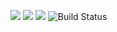 <a href="https://codeclimate.com/github/if712/project-lvl1-s98"><img src="https://codeclimate.com/github/if712/project-lvl1-s98/badges/gpa.svg" /></a>
<a href="https://codeclimate.com/github/if712/project-lvl1-s98/coverage"><img src="https://codeclimate.com/github/if712/project-lvl1-s98/badges/coverage.svg" /></a>
<a href="https://codeclimate.com/github/if712/project-lvl1-s98"><img src="https://codeclimate.com/github/if712/project-lvl1-s98/badges/issue_count.svg" /></a>
<img src="https://camo.githubusercontent.com/33cb2bc8d83dfc59c434ec91bc56f8c0d8a9573f/68747470733a2f2f7472617669732d63692e6f72672f7562657256552f677269642e7376673f6272616e63683d6d6173746572"
     alt="Build Status"
     data-canonical-src="https://travis-ci.org/if712/grid.svg?branch=master"
     style="max-width:100%;">
